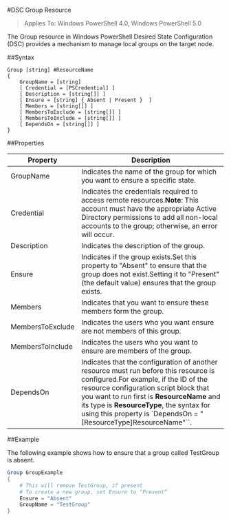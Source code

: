 #DSC Group Resource

> Applies To: Windows PowerShell 4.0, Windows PowerShell 5.0

The Group resource in Windows PowerShell Desired State Configuration (DSC) provides a mechanism to manage local groups on the target node.

##Syntax

```
Group [string] #ResourceName
{
    GroupName = [string]
    [ Credential = [PSCredential] ]
    [ Description = [string[]] ]
    [ Ensure = [string] { Absent | Present }  ]
    [ Members = [string[]] ]
    [ MembersToExclude = [string[]] ]
    [ MembersToInclude = [string[]] ]
    [ DependsOn = [string[]] ]
}
```

##Properties

| Property| Description|
|---|---|
| GroupName| Indicates the name of the group for which you want to ensure a specific state.|
| Credential| Indicates the credentials required to access remote resources.**Note**: This account must have the appropriate Active Directory permissions to add all non-local accounts to the group; otherwise, an error will occur.
| Description| Indicates the description of the group.|
| Ensure| Indicates if the group exists.Set this property to "Absent" to ensure that the group does not exist.Setting it to "Present" (the default value) ensures that the group exists.|
| Members| Indicates that you want to ensure these members form the group.|
| MembersToExclude| Indicates the users who you want ensure are not members of this group.|
| MembersToInclude| Indicates the users who you want to ensure are members of the group.|
| DependsOn| Indicates that the configuration of another resource must run before this resource is configured.For example, if the ID of the resource configuration script block that you want to run first is __ResourceName__ and its type is __ResourceType__, the syntax for using this property is `DependsOn = "[ResourceType]ResourceName"``.|

##Example

The following example shows how to ensure that a group called TestGroup is absent.

```powershell
Group GroupExample
{
    # This will remove TestGroup, if present
    # To create a new group, set Ensure to "Present“
    Ensure = "Absent"
    GroupName = "TestGroup"
}
```




